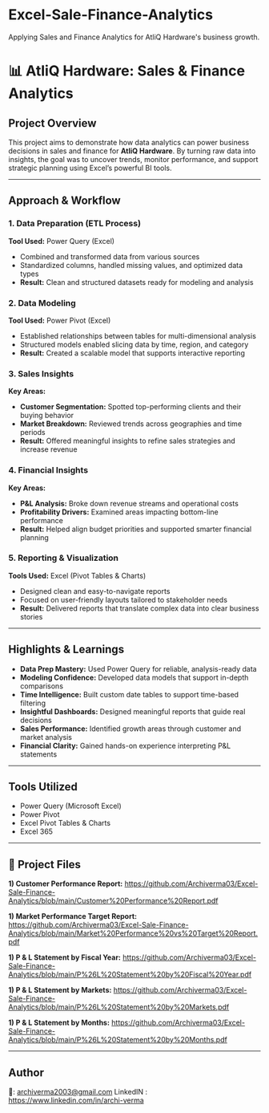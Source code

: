 # Excel-Sale-Finance-Analytics
Applying Sales and Finance Analytics for AtliQ Hardware's business growth. 


# 📊 AtliQ Hardware: Sales & Finance Analytics

##  Project Overview  
This project aims to demonstrate how data analytics can power business decisions in sales and finance for **AtliQ Hardware**. By turning raw data into insights, the goal was to uncover trends, monitor performance, and support strategic planning using Excel’s powerful BI tools.

---

##  Approach & Workflow

### 1. Data Preparation (ETL Process)  
**Tool Used:** Power Query (Excel)  
- Combined and transformed data from various sources  
- Standardized columns, handled missing values, and optimized data types  
-  **Result:** Clean and structured datasets ready for modeling and analysis

### 2. Data Modeling  
**Tool Used:** Power Pivot (Excel)  
- Established relationships between tables for multi-dimensional analysis  
- Structured models enabled slicing data by time, region, and category  
- **Result:** Created a scalable model that supports interactive reporting

### 3. Sales Insights  
**Key Areas:**  
- **Customer Segmentation:** Spotted top-performing clients and their buying behavior  
- **Market Breakdown:** Reviewed trends across geographies and time periods  
- **Result:** Offered meaningful insights to refine sales strategies and increase revenue

### 4. Financial Insights  
**Key Areas:**  
- **P&L Analysis:** Broke down revenue streams and operational costs  
- **Profitability Drivers:** Examined areas impacting bottom-line performance  
- **Result:** Helped align budget priorities and supported smarter financial planning

### 5. Reporting & Visualization  
**Tools Used:** Excel (Pivot Tables & Charts)  
- Designed clean and easy-to-navigate reports  
- Focused on user-friendly layouts tailored to stakeholder needs  
- **Result:** Delivered reports that translate complex data into clear business stories

---

##  Highlights & Learnings

- **Data Prep Mastery:** Used Power Query for reliable, analysis-ready data  
- **Modeling Confidence:** Developed data models that support in-depth comparisons  
- **Time Intelligence:** Built custom date tables to support time-based filtering  
- **Insightful Dashboards:** Designed meaningful reports that guide real decisions  
- **Sales Performance:** Identified growth areas through customer and market analysis  
- **Financial Clarity:** Gained hands-on experience interpreting P&L statements

---

##  Tools Utilized
- Power Query (Microsoft Excel)  
- Power Pivot  
- Excel Pivot Tables & Charts  
- Excel 365

---

## 📁 Project Files
**1) Customer Performance Report:**
https://github.com/Archiverma03/Excel-Sale-Finance-Analytics/blob/main/Customer%20Performance%20Report.pdf

**1) Market Performance Target Report:**
https://github.com/Archiverma03/Excel-Sale-Finance-Analytics/blob/main/Market%20Performance%20vs%20Target%20Report.pdf

**1) P & L Statement by Fiscal Year:**
https://github.com/Archiverma03/Excel-Sale-Finance-Analytics/blob/main/P%26L%20Statement%20by%20Fiscal%20Year.pdf

**1) P & L Statement by Markets:**
https://github.com/Archiverma03/Excel-Sale-Finance-Analytics/blob/main/P%26L%20Statement%20by%20Markets.pdf

**1) P & L Statement by Months:**
https://github.com/Archiverma03/Excel-Sale-Finance-Analytics/blob/main/P%26L%20Statement%20by%20Months.pdf

---

## Author
📧: archiverma2003@gmail.com
LinkedIN : https://www.linkedin.com/in/archi-verma

